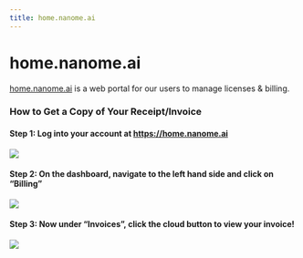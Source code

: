 ```yaml
---
title: home.nanome.ai
---
```


# home.nanome.ai

[home.nanome.ai](home.nanome.ai) is a web portal for our users to manage licenses & billing.

### How to Get a Copy of Your Receipt/Invoice

#### Step 1: Log into your account at https://home.nanome.ai

![](/assets/nanome-page/Step1.png)

#### Step 2: On the dashboard, navigate to the left hand side and click on “Billing”

![](/assets/nanome-page/Step2.png)

#### Step 3: Now under “Invoices”, click the cloud button to view your invoice!

![](/assets/nanome-page/Step3.png)


